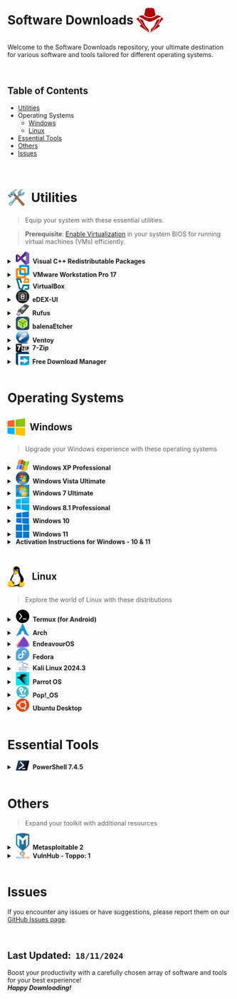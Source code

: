 # Software Downloads <span style="vertical-align: middle;"><img src='logos/redhat.png' alt="_Logo" style="width:60px;height:auto; margin-bottom: -3px;"></span>

Welcome to the Software Downloads repository, your ultimate destination for various software and tools tailored for different operating systems.

<br>


## Table of Contents
- [Utilities](#utilities)
- Operating Systems
  - [Windows](#windows)
  - [Linux](#linux)
- [Essential Tools](#essential-tools)
- [Others](#others)
- [Issues](#issues)

<br>

<!-- Utilities -->
<a id="utilities"></a>
# <span style="vertical-align: middle;"><img src='logos/Hammer_Wrench_image.png' alt="_Logo" style="width:40px;height:auto; margin-bottom: -3px;"></span> &nbsp;Utilities

> Equip your system with these essential utilities.   

> **Prerequisite**: [Enable Virtualization](Enable_Virtualization.md) in your system BIOS for running virtual machines (VMs) efficiently.

<!-- VC Redist -->
<details>
<summary>&nbsp;<img src='logos/vc-redist_logo.png' alt="vc_redist_logo" style="width:30px;height:auto; margin-bottom: -3px;"> &nbsp;<b>Visual C++ Redistributable Packages</b></summary>
  <ul></ul>
  <ul>
    <li>Essential runtime components for running C++ applications built with Visual Studio.</li>
    <li><a href="https://aka.ms/vs/17/release/vc_redist.x64.exe">Download EXE</a> (24 MB)</li>
  </ul>
</details>

<!-- VMware -->
<details>
<summary>&nbsp;<img src='logos/VMware_logo.png' alt="VMware_logo" style="width:30px;height:auto; margin-bottom: -3px;"> &nbsp;<b>VMware Workstation Pro 17</b></summary>
  <ul></ul>
  <ul>
    <li>Leading virtualization software for running multiple operating systems on one machine.</li>
    <li><a href="https://download3.vmware.com/software/WKST-1751-WIN/VMware-workstation-full-17.5.1-23298084.exe">Download for Windows</a></li>
    <li><a href="https://download3.vmware.com/software/WKST-1751-LX/VMware-Workstation-Full-17.5.1-23298084.x86_64.bundle">Download for Linux</a></li>
  </ul>
</details>

<!-- VirtualBox -->
<details>
<summary>&nbsp;<img src='logos/Virtualbox_logo.png' alt="VBox_logo" style="width:30px;height:auto; margin-bottom: -3px;"> &nbsp;<b>VirtualBox</b></summary>
  <ul></ul>
  <ul>
    <li>Free, open-source virtualization platform for creating and managing virtual machines.</li>
    <li><b>Windows Hosts</b></li>
    <ul>
      <li>VirtualBox 7.1.4 - <a href="https://download.virtualbox.org/virtualbox/7.1.4/VirtualBox-7.1.4-165100-Win.exe">Download</a>&nbsp;(106 MB)</li>
      <li>VirtualBox 7.1.2 - <a href="https://download.virtualbox.org/virtualbox/7.1.2/VirtualBox-7.1.2-164945-Win.exe">Download</a>&nbsp;(106 MB)</li>
    </ul>
  </ul>
</details>

<!-- eDEX-UI -->
<details>
<summary>&nbsp;<img src='logos/edexui_logo.png' alt="edexui_logo" style="width:30px;height:auto; margin-bottom: -3px;"> <b>&nbsp;eDEX-UI</b></summary>
  <ul></ul>
  <ul>
    <li>eDEX-UI is a fullscreen, cross-platform terminal emulator and system monitor that looks and feels like a sci-fi computer interface.</li>
    <li><a href="https://github.com/GitSquared/edex-ui/releases/download/v2.2.8/eDEX-UI-Windows-x64.exe">Download &nbsp;v2.2.8</a>&nbsp;(67 MB)</li>
  </ul>
</details>

<!-- Rufus -->
<details>
<summary>&nbsp;<img src='logos/rufus_logo.png' alt="Rufus_logo" style="width:30px;height:auto; margin-bottom: -3px;"> <b>&nbsp;Rufus</b></summary>
  <ul></ul>
  <ul>
    <li>Utility for formatting and creating bootable USB drives.</li>
    <li><a href="https://github.com/pbatard/rufus/releases/download/v4.5/rufus-4.5.exe">Download &nbsp;v4.5</a>&nbsp;(1.3 MB)</li>
  </ul>
</details>

<!-- balenaEtcher -->
<details>
<summary>&nbsp;<img src='logos/balenaetcher_logo.png' alt="balenaetcher_logo" style="width:30px;height:auto; margin-bottom: -3px;"> <b>&nbsp;balenaEtcher</b></summary>
  <ul></ul>
  <ul>
    <li>Tool for flashing OS images to SD cards & USB drives, safely and easily.</li>
    <li><a href="https://github.com/balena-io/etcher/releases/download/v1.19.25/balenaEtcher-1.19.25.Setup.exe">Download &nbsp;v1.19.25</a>&nbsp;(174 MB)</li>
  </ul>
</details>

<!-- Ventoy -->
<details>
<summary>&nbsp;<img src='logos/ventoy_logo.png' alt="Ventoy_logo" style="width:30px;height:auto; margin-bottom: -3px;"> <b>&nbsp;Ventoy</b></summary>
  <ul></ul>
  <ul>
    <li>Open-source tool to create a multiboot USB drive from ISO files.</li>
    <li><a href="https://github.com/ventoy/Ventoy/releases/download/v1.0.99/ventoy-1.0.99-windows.zip">Download &nbsp;v1.0.99</a>&nbsp;(16 MB)</li>
  </ul>
</details>

<!-- 7zip -->
<details>
<summary>&nbsp;<img src='logos/7zip_logo.png' alt="7zip_logo" style="width:30px;height:auto; margin-bottom: -3px;"> <b>&nbsp;7-Zip</b></summary>
  <ul></ul>
  <ul>
    <li>Open-source file archiver with a high compression ratio.</li>
    <li><a href="https://www.7-zip.org/a/7z2408-x64.exe">Download &nbsp;v24.08</a>&nbsp;(1.6 MB)</li>
  </ul>
</details>

<!-- FD Manager -->
<details>
<summary>&nbsp;<img src='logos/Free_Download_Manager_logo.png' alt="FDM_ogo" style="width:30px;height:auto; margin-bottom: -3px;"> <b>&nbsp;Free Download Manager</b></summary>
  <ul></ul>
  <ul>
    <li>A powerful, user-friendly, and fast download accelerator and organizer.</li>
    <li><a href="https://files2.freedownloadmanager.org/6/latest/fdm_x64_setup.exe">Download &nbsp;v6.24.2</a>&nbsp;(43 MB)</li>
  </ul>
</details>

<br>



# Operating Systems

<!-- Windows -->
<a id="windows"></a>
## <span style="vertical-align: middle;"><img src='logos/microsoft_logo.png' alt="_Logo" style="width:40px;height:auto; margin-bottom: -3px;"></span> &nbsp;Windows

> Upgrade your Windows experience with these operating systems


<!-- Windows XP -->
<details>
<summary>&nbsp;<img src='logos/win-xp_logo.jpg' alt="win-xp_logo" style="width:30px;height:auto; margin-bottom: -3px;"> &nbsp;<b>Windows XP Professional</b></summary>
  <ul></ul>
  <ul>
    <li>Classic Windows OS known for its stability and familiarity.</li>
    <li><a href="https://isoriver.com/download-your-file-now/?url=https://archive.org/download/WindowsXPProfessional64BitCorporateEdition/Windows%20XP%20Professional%2064-bit%20Corporate%20Edition%28CD%20Key%20VCFQD-V9FX9-46WVH-K3CD4-4J3JM%29.iso">Download ISO</a>&nbsp;(561 MB)</li>
    <li><b>Product Key:</b> <code>VCFQD-V9FX9-46WVH-K3CD4-4J3JM</code></li>
    <li>( RECOMMENDED )<br>Pre-configured Virtual machine for VirtualBox &nbsp;v7.0.18 - <a href="https://1drv.ms/u/c/f7308b35c42e17b8/EbgXLsQ1izAggPeGAAAAAAABVYiPJPtz8gXI_f3SXscQiw?e=dBFdYQ">Download 7zip compressed</a>&nbsp;(768 MB)</li>
  </ul>
</details>

<!-- Windows Vista -->
<details>
<summary>&nbsp;<img src='logos/windows-vista_logo.png' alt="Windows-Vista_logo" style="width:30px;height:auto; margin-bottom: -3px;"> &nbsp;<b>Windows Vista Ultimate</b></summary>
  <ul></ul>
  <ul>
    <li>The transitional OS between XP and 7, featuring a new user interface and enhanced security.</li>
    <li><a href="https://archive.org/download/windows-vista-ultimate-sp-2-x-64-fully-updated/Windows%20Vista%20Ultimate%20SP2%20x64%20Fully%20Updated.iso">Download ISO</a>&nbsp;(4.6 GB)</li>
    <li><b>Product Key:</b> <code>VMCB9-FDRV6-6CDQM-RV23K-RP8F7</code></li>
    <li>( RECOMMENDED )<br>Pre-configured Virtual machine for VirtualBox &nbsp;v7.0.18 - <a href="https://drive.google.com/file/d/1yGLd0xEdRjN4KsLXT0a1V-muA6t-RYmB/view?usp=sharing">Download 7zip compressed</a>&nbsp;(3.24 GB)</li>
  </ul>
</details>

<!-- Windows 7 -->
<details>
<summary>&nbsp;<img src='logos/win-7_logo.png' alt="win-7_logo" style="width:30px;height:auto; margin-bottom: -3px;"> &nbsp;<b>Windows 7 Ultimate</b></summary>
  <ul></ul>
  <ul>
    <li>Popular OS featuring enhanced performance and security.</li>
    <li><a href="https://archive.org/download/win-7-ult-sp-1-english-x-64/Win7_Ult_SP1_English_x64.iso">Download ISO</a>&nbsp;(3.1 GB)</li>
    <li>( RECOMMENDED )<br>Pre-configured Virtual machine for VirtualBox &nbsp;v7.0.18 - <a href="https://drive.google.com/file/d/1puwJlOA7trtTZswQ8mqIKtspleVujmKL/view?usp=sharing">Download 7zip compressed</a>&nbsp;(2 GB)</li>
  </ul>
</details>

<!-- Windows 8.1 -->
<details>
<summary>&nbsp;<img src='logos/win-8_logo.png' alt="win-8.1_logo" style="width:30px;height:auto; margin-bottom: -3px;"> &nbsp;<b>Windows 8.1 Professional</b></summary>
  <ul></ul>
  <ul>
    <li>Improved version of Windows 8 with enhanced user experience.</li>
    <li><a href="https://windows-8-1-preview.en.uptodown.com/windows/download">Download ISO</a>&nbsp;(4 GB)</li>
    <li><b>Product Key:</b> <code>GCRJD-8NW9H-F2CDX-CCM8D-9D6T9</code></li>
    <li>( RECOMMENDED )<br>Pre-configured Virtual machine for VirtualBox &nbsp;v7.0.18 - <a href="https://1drv.ms/u/c/5ff34cdbdb104fe2/EeJPENvbTPMggF9sAAAAAAAB6OPL49heWADARtRPatWG8A?e=stXLEA">Download 7zip compressed</a>&nbsp;(3 GB)</li>
  </ul>
</details>

<!-- Windows 10 -->
<details>
<summary>&nbsp;<img src='logos/win-10_logo.png' alt="win-10_logo" style="width:30px;height:auto; margin-bottom: -3px;"> &nbsp;<b>Windows 10</b></summary>
  <ul></ul>
  <ul>
    <li>Latest version of Windows offering a host of new features and improvements.</li>
    <li><a href="https://go.microsoft.com/fwlink/?LinkId=2265055">Download Media Creation Tool</a>&nbsp;(19 MB)</li>
  </ul>
</details>

<!-- Windows 11 -->
<details>
<summary>&nbsp;<img src='logos/win-11_logo.png' alt="win-11_logo" style="width:30px;height:auto; margin-bottom: -3px;"> &nbsp;<b>Windows 11</b></summary>
  <ul></ul>
  <ul>
    <li>Next-gen Windows experience with a redesigned UI and improved performance.</li>
    <li><a href="https://go.microsoft.com/fwlink/?linkid=2156295">Download Media Creation Tool</a>&nbsp;(10 MB)</li>
  </ul>
</details>

<!-- Activation Instructions -->
<details>
<summary>&nbsp;<b>Activation Instructions for Windows - 10 & 11</b></summary>
  <ul></ul>
  <ol>
    <li><a href="https://support.microsoft.com/en-us/windows/turn-off-defender-antivirus-protection-in-windows-security-99e6004f-c54c-8509-773c-a4d776b77960">Turn off Windows Defender</a> in Windows Security.</li>
    <li>Download the activation file to your Desktop by the following CMD command:</li>
    <code>bash curl -o "%USERPROFILE%\Desktop\Activator.bat" https://raw.githubusercontent.com/Raqeeb27/MyResourceHub/main/Software_Downloads/Activator.bat</code>
    <li>Run the downloaded file <code>Activator.bat</code> as Administrator to activate Windows.</li>
    <li>If the file executes successfully, then restart your Windows.</li>
  </ol>
</details>

<br>


<!-- Linux -->
<a id="linux"></a>
## <span style="vertical-align: middle;"><img src='logos/linux_logo.png' alt="_Logo" style="width:40px;height:auto; margin-bottom: -3px;"></span> &nbsp; Linux

> Explore the world of Linux with these distributions


<!-- Termux -->
<details>
<summary>&nbsp;<img src='logos/termux_logo.png' alt="arch_logo" style="width:30px;height:auto; margin-bottom: -3px;"> &nbsp;<b>Termux (for Android)</b></summary>
  <ul></ul>
  <ul>
    <li>Terminal emulator for Android that provides a Linux environment with shell access.</li>
    <li>Supports Linux commands, SSH, Python, Git, and various development tools.</li>
  </ul>
  <ul>
    <li><b>Termux Application <i>v0.119.0</i></b> - <a href="https://f-droid.org/repo/com.termux_1020.apk">Download APK</a>&nbsp;(102 MB)</li>
    <li><b>Termux API <i>v0.50.1</i></b> - <a href="https://f-droid.org/repo/com.termux.api_51.apk">Download APK</a>&nbsp;(2.7 MB)</li>
    <li><b>Termux Styling plugin <i>v0.32.1</i></b> - <a href="https://f-droid.org/repo/com.termux.styling_1000.apk">Download APK</a>&nbsp;(31 MB)</li>
  </ul>
</details>

<!-- Arch -->
<details>
<summary>&nbsp;<img src='logos/arch_logo.png' alt="arch_logo" style="width:30px;height:auto; margin-bottom: -3px;"> &nbsp;<b>Arch</b></summary>
  <ul></ul>
  <ul>
    <li>Lightweight and flexible Linux distribution for users who want to customize their system.</li>
    <li><b>Arch 2024.10.01</b> - <a href="https://in-mirror.garudalinux.org/archlinux/iso/2024.10.01/archlinux-2024.10.01-x86_64.iso">Download ISO</a>&nbsp;(1.1 GB)</li>
  </ul>
</details>

<!-- EndeavourOS -->
<details>
<summary>&nbsp;<img src='logos/Endeavour-OS_logo.png' alt="Endeavour-OS_logo" style="width:30px;height:auto; margin-bottom: -3px;"> &nbsp;<b>EndeavourOS</b></summary>
  <ul></ul>
  <ul>
    <li>Arch-based distribution that offers a user-friendly setup and maintains Arch’s simplicity.</li>
    <li><b>Arch 2024.10.01</b> - <a href="https://mirror.nag.albony.in/endeavouros/iso/EndeavourOS_Endeavour_neo-2024.09.22.iso">Download ISO</a>&nbsp;(2.8 GB)</li>
  </ul>
</details>

<!-- Fedora -->
<details>
<summary>&nbsp;<img src='logos/fedora_logo.png' alt="fedora_logo" style="width:30px;height:auto; margin-bottom: -3px;"> &nbsp;<b>Fedora</b></summary>
  <ul></ul>
  <ul>
    <li>Cutting-edge Linux distribution with a focus on innovation and new technologies.</li>
    <li><b>Arch 2024.10.01</b> - <a href="https://download.fedoraproject.org/pub/fedora/linux/releases/40/Workstation/x86_64/iso/Fedora-Workstation-Live-x86_64-40-1.14.iso">Download ISO</a>&nbsp;(2.1 GB)</li>
  </ul>
</details>

<!-- Kali -->
<details>
<summary>&nbsp;<img src='logos/kali1_logo.png' alt="kali_logo" style="width:30px;height:auto; margin-bottom: -3px;"> &nbsp;<b>Kali Linux 2024.3</b></summary>
  <ul></ul>
  <ul>
    <li>Leading penetration testing platform with advanced tools for ethical hackers.</li>
    <li><a href="https://cdimage.kali.org/kali-2024.3/kali-linux-2024.3-installer-amd64.iso">Download ISO</a>&nbsp;(4 GB)</li>
    <li>Virtual machine (7zip compressed) for <a href="https://cdimage.kali.org/kali-2024.3/kali-linux-2024.3-vmware-amd64.7z">VMware</a>&nbsp;(3.1 GB)</li>
    <li>Virtual machine (7zip compressed) for <a href="https://cdimage.kali.org/kali-2024.3/kali-linux-2024.3-virtualbox-amd64.7z">VirtualBox</a>&nbsp;(3.1 GB)</li>
    <li>( RECOMMENDED )<br>Pre-configured Virtual machine for VirtualBox &nbsp;v7.1.4 - <a href="https://drive.google.com/file/d/1ISxDcasxpIKEo3gNUCXHhoxlYdOHqaeB/view?usp=sharing">Download 7zip compressed</a>&nbsp;(8.3 GB)</li>
  </ul>
</details>

<!-- Parrot OS -->
<details>
<summary>&nbsp;<img src='logos/parrotos_logo.jpg' alt="parrotos_logo" style="width:30px;height:auto; margin-bottom: -3px;"> &nbsp;<b>Parrot OS</b></summary>
  <ul></ul>
  <ul>
    <li>Security-focused Linux distribution for developers and privacy-conscious users.</li>
    <li><b>Security Edition</b></li>
    <ul>
      <li><a href="https://deb.parrot.sh/parrot/iso/6.1/Parrot-home-6.1_amd64.iso">Download ISO</a>&nbsp;(2.2 GB)</li>
      <li><a href="https://deb.parrot.sh/parrot/iso/6.1/Parrot-security-6.1_amd64.ova">Download OVA file for VirtualBox</a>&nbsp;(7.6 GB)</li>
    </ul>
    <li><b>Home Edition</b></li>
    <ul>
      <li><a href="https://deb.parrot.sh/parrot/iso/6.1/Parrot-security-6.1_amd64.iso">Download ISO</a>&nbsp;(2.2 GB)</li>
      <li><a href="https://deb.parrot.sh/parrot/iso/6.1/Parrot-home-6.1_amd64.ova">Download OVA file for VirtualBox</a>&nbsp;(2.8 GB)</li>
    </ul>
  </ul>
</details>

<!-- Pop!_OS -->
<details>
<summary>&nbsp;<img src='logos/Pop-OS_logo.png' alt="PopOS_logo" style="width:30px;height:auto; margin-bottom: -3px;"> &nbsp;<b>Pop!_OS</b></summary>
  <ul></ul>
  <ul>
    <li>A Linux distribution developed by System76, tailored for developers, makers, and computer science professionals.</li>
    <li><b>Pop!_OS 24.04 LTS</b> - <a href="https://iso.pop-os.org/22.04/amd64/intel/43/pop-os_22.04_amd64_intel_43.iso">Download ISO</a>&nbsp;(2.5 GB)</li>
    <li><b>NVIDIA version:</b> - <a href="https://iso.pop-os.org/22.04/amd64/nvidia/43/pop-os_22.04_amd64_nvidia_43.iso">Download ISO</a>&nbsp;(2.8 GB)</li>
  </ul>
</details>

<!-- Ubuntu -->
<details>
<summary>&nbsp;<img src='logos/ubuntu_logo.png' alt="ubuntu_logo" style="width:30px;height:auto; margin-bottom: -3px;"> &nbsp;<b>Ubuntu Desktop</b></summary>
  <ul></ul>
  <ul>
    <li>Popular Linux distribution known for its ease of use and community support.</li>
    <li><b>Ubuntu 24.04.1 LTS:</b> <a href="https://ubuntu.com/download/desktop/thank-you?version=24.04.1&architecture=amd64&lts=true">Download ISO</a>&nbsp;(5.7 GB)</li>
  </ul>
</details>

<br>



# Essential Tools

<!-- Powershell -->
<details>
<summary>&nbsp;<img src='logos/Powershell_logo.png' alt="Powershell_logo" style="width:30px;height:auto; margin-bottom: -3px;"> &nbsp;<b>PowerShell 7.4.5</b></summary>
  <ul></ul>
  <ul>
    <li>Cross-platform (Windows, Linux, and macOS) automation and configuration tool/framework.</li>
    <li><a href="https://github.com/PowerShell/PowerShell/releases/download/v7.4.5/PowerShell-7.4.5-win-x64.msi">Download for Windows</a>&nbsp;(103 MB)</li>
    <li><a href="https://github.com/PowerShell/PowerShell/releases/download/v7.4.5/powershell-7.4.5-linux-x64.tar.gz">Download for Linux</a>&nbsp;(68 MB)</li>
    <li><a href="https://github.com/PowerShell/PowerShell/releases/download/v7.4.5/powershell-7.4.5-osx-x64.pkg">Download for macOS</a>&nbsp;(67 MB)</li>
  </ul>
</details>

<br>



# Others
> Expand your toolkit with additional resources


<!-- Metasploitable 2 -->
<details>
<summary>&nbsp;<img src='logos/metasploitable2_logo.png' alt="metasploitable2_logo" style="width:30px;height:auto; margin-bottom: -3px;"> &nbsp;<b>Metasploitable 2</b></summary>
  <ul></ul>
  <ul>
    <li>Vulnerable virtual machine for practicing penetration testing and security assessments.</li>
    <li><a href="https://sourceforge.net/projects/metasploitable/files/latest/download">Download ZIP</a>&nbsp;(825 MB)</li>
    <li>( RECOMMENDED )<br>Pre-configured Virtual machine for VirtualBox &nbsp;v7.0.18 - <a href="https://1drv.ms/u/s!ArgXLsQ1izD3gQUa2fHeMWyRjeS9?e=qY16un">Download 7zip compressed</a>&nbsp;(626 MB)</li>
  </ul>
</details>

<!-- Toppo -->
<details>
<summary>&nbsp;<img src='logos/vulnhub_logo.png' alt="vulnhub_logo" style="width:30px;height:auto; margin-bottom: -3px;"> &nbsp;<b>VulnHub - Toppo: 1</b></summary>
  <ul></ul>
  <ul>
    <li>Capture the Flag (CTF) virtual machine designed for penetration testing and security enthusiasts.</li>
    <li><b>Toppo: 1</b> - <a href="https://1drv.ms/u/c/5ff34cdbdb104fe2/EZvIKKijw5JLpmTiYE-f7qMBHDZKvVGH8vnf3SDmE73ErA?e=TPvxe7">Download 7zip compressed</a>&nbsp;(378 MB)</li>
  </ul>
</details>

<br>



# Issues
If you encounter any issues or have suggestions, please report them on our [GitHub Issues page](https://github.com/Raqeeb27/MyResourceHub/issues).

<br>


## Last Updated: &nbsp;`18/11/2024`

Boost your productivity with a carefully chosen array of software and tools for your best experience!<br>
***Happy Downloading!***
